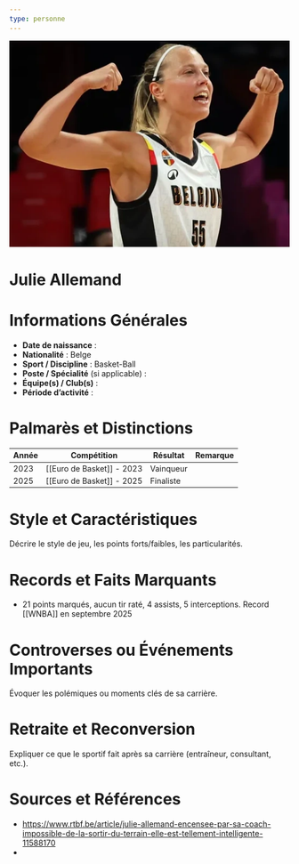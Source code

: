 ```yaml
---
type: personne
---
```

![](./Attachments/80b0c85e6c57765e36477a986b101ede-1757330104-1.webp)
# Julie Allemand

# Informations Générales
- **Date de naissance** :  
- **Nationalité** :  Belge
- **Sport / Discipline** : Basket-Ball 
- **Poste / Spécialité** (si applicable) :  
- **Équipe(s) / Club(s)** :  
- **Période d’activité** :  

# Palmarès et Distinctions
| Année | Compétition               | Résultat  | Remarque |
| ----- | ------------------------- | --------- | -------- |
| 2023  | [[Euro de Basket]] - 2023 | Vainqueur |          |
| 2025  | [[Euro de Basket]] - 2025 | Finaliste |          |

# Style et Caractéristiques
Décrire le style de jeu, les points forts/faibles, les particularités.

# Records et Faits Marquants
- 21 points marqués, aucun tir raté, 4 assists, 5 interceptions. Record [[WNBA]] en septembre 2025

# Controverses ou Événements Importants
Évoquer les polémiques ou moments clés de sa carrière.

# Retraite et Reconversion
Expliquer ce que le sportif fait après sa carrière (entraîneur, consultant, etc.).

# Sources et Références
- https://www.rtbf.be/article/julie-allemand-encensee-par-sa-coach-impossible-de-la-sortir-du-terrain-elle-est-tellement-intelligente-11588170
- 

